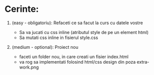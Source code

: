 # Cerinte:

1. (easy - obligatoriu): Refaceti ce sa facut la curs cu datele vostre
   - Sa va jucati cu css inline (atributul style de pe un element html)
   - Sa mutati css inline in fisierul style.css

2. (medium - optional): Proiect nou
   - faceti un folder nou, in care creati un fisier index.html
   - va rog sa implementati folosind html/css design din poza extra-work.png
